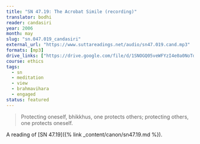 ```yaml
---
title: "SN 47.19: The Acrobat Simile (recording)"
translator: bodhi
reader: candasiri
year: 2006
month: may
slug: "sn.047.019_candasiri"
external_url: "https://www.suttareadings.net/audio/sn47.019.cand.mp3"
formats: [mp3]
drive_links: ["https://drive.google.com/file/d/1SNOGQ05veWFYzI4e0a0NoTdFxggy-Ys3/view?usp=drivesdk"]
course: ethics
tags:
  - sn
  - meditation
  - view
  - brahmavihara
  - engaged
status: featured
---
```


> Protecting oneself, bhikkhus, one protects others; protecting others, one protects oneself.

A reading of [SN 47.19]({% link _content/canon/sn47.19.md %}).
